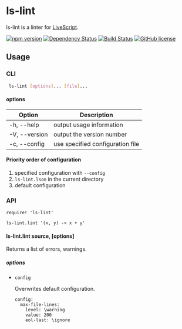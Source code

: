 # ls-lint
ls-lint is a linter for [LiveScript](http://livescript.net/).

[![npm version][npm-img]][npm-url]
[![Dependency Status][dependency-img]][dependency-url]
[![Build Status][build-img]][build-url]
[![GitHub license][license-img]][license-url]

## Usage

### CLI

```bash
 ls-lint [options]... [file]...
```

#### options

Option              | Description
---                 | ---
-h, --help          | output usage information
-V, --version       | output the version number
-c, --config <file> | use specified configuration file

#### Priority order of configuration

1. specified configuration with `--config`
1. `ls-lint.lson` in the current directory
1. default configuration

### API

```livescript
require! 'ls-lint'

ls-lint.lint '(x, y) -> x + y'
```

#### ls-lint.lint source, [options]

Returns a list of errors, warnings.

##### options

* `config`

  Overwrites default configuration.

  ```livescript
  config:
    max-file-lines:
      level: \warning
      value: 200
      eol-last: \ignore
  ```

[npm-img]: https://badge.fury.io/js/ls-lint.svg
[npm-url]: https://badge.fury.io/js/ls-lint
[dependency-img]: https://gemnasium.com/badges/github.com/eheitherd/ls-lint.svg
[dependency-url]: https://gemnasium.com/github.com/eheitherd/ls-lint
[build-img]: https://travis-ci.org/eheitherd/ls-lint.svg?branch=master
[build-url]: https://travis-ci.org/eheitherd/ls-lint
[license-img]: https://img.shields.io/badge/license-MIT-blue.svg
[license-url]: https://raw.githubusercontent.com/eheitherd/ls-lint/master/LICENSE
